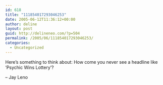 ```yaml
---
id: 618
title: "111854017293046253"
date: 2005-06-12T11:36:12+00:00
author: deline
layout: post
guid: http://delineneo.com/?p=504
permalink: /2005/06/111854017293046253/
categories:
  - Uncategorized
---
```

Here&#8217;s something to think about: How come you never see a headline like &#8216;Psychic Wins Lottery&#8217;?

&#8211; Jay Leno
